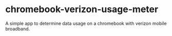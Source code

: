 chromebook-verizon-usage-meter
==============================

A simple app to determine data usage on a chromebook with verizon mobile broadband.
